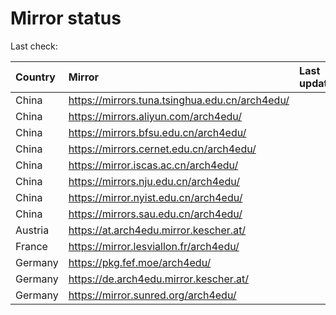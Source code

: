 <script src="./time.js"></script>
# Mirror status
Last check: <script type="text/javascript">localize(1703434873.5047503);</script>

|Country|Mirror|Last update|
|:------|:-----|:----------|
|China|https://mirrors.tuna.tsinghua.edu.cn/arch4edu/|<script type="text/javascript">localize(1703399456);</script>|
|China|https://mirrors.aliyun.com/arch4edu/|<script type="text/javascript">localize(1703399456);</script>|
|China|https://mirrors.bfsu.edu.cn/arch4edu/|<script type="text/javascript">localize(1703399456);</script>|
|China|https://mirrors.cernet.edu.cn/arch4edu/|<script type="text/javascript">localize(1703399456);</script>|
|China|https://mirror.iscas.ac.cn/arch4edu/|<script type="text/javascript">localize(1703399456);</script>|
|China|https://mirrors.nju.edu.cn/arch4edu/|<script type="text/javascript">localize(1703356135);</script>|
|China|https://mirror.nyist.edu.cn/arch4edu/|<script type="text/javascript">localize(1703399456);</script>|
|China|https://mirrors.sau.edu.cn/arch4edu/|<script type="text/javascript">localize(1703399456);</script>|
|Austria|https://at.arch4edu.mirror.kescher.at/|<script type="text/javascript">localize(1703399456);</script>|
|France|https://mirror.lesviallon.fr/arch4edu/|<script type="text/javascript">localize(1703399456);</script>|
|Germany|https://pkg.fef.moe/arch4edu/|<script type="text/javascript">localize(1703399456);</script>|
|Germany|https://de.arch4edu.mirror.kescher.at/|<script type="text/javascript">localize(1703399456);</script>|
|Germany|https://mirror.sunred.org/arch4edu/|<script type="text/javascript">localize(1703399456);</script>|

<script src="./tablefilter/tablefilter.js"></script>
<script src="./table.js"></script>